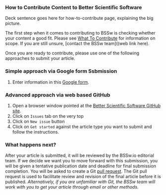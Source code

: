 ### How to Contribute Content to Better Scientific Software

Deck sentence goes here for how-to-contribute page, explaining the big picture.

The first step when it comes to contributing to BSSw is checking whether your content a good fit.  Please see [What To Contribute](../WhatToContribute.md) for information on scope.  If you are still unsure, [contact the BSSw team]((web link here).

Once you are ready to contribute, please use one of the following approaches to submit your article. 

### Simple approach via Google form Ssbmission
1. Enter information in this [Google form](https://goo.gl/forms/IJyJKbI5OK9Lzcna2).

### Advanced approach via web based GitHub
1. Open a browser window pointed at the [Better Scientific Software GitHub site](https://github.com/betterscientificsoftware/betterscientificsoftware.github.io).
2. Click on `Issues` tab on the very top
3. Click on  `New issue` button
4. Click on `Get started` against the article type you want to submit and follow the instructions.

### What happens next?
After your article is submitted, it will be reviewed by the BSSw.io editorial team. If we decide we want you to move forward with this submission, you will be given a tentative publication date and deadline for final submission completion. You will be asked to create a Git [pull request](https://help.github.com/en/articles/creating-a-pull-request). The Git pull request is used to facilitate review and revision of the final article before it is published. *Alternatively, if you are unfamiliar with Git, the BSSw team will work with you to get your article through email or other methods.*


<!--
Publish: No
--!>

